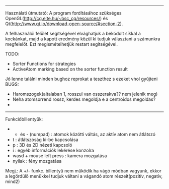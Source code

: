 ------------------------------------------------------------------------------------

Használati útmutató:
  A program fordításához szükséges OpenGL(http://cg.elte.hu/~bsc_cg/resources/)
                                és Qt(http://www.qt.io/download-open-source/#section-2).
         
  A felhasználói felület segítségével elvághatjuk a bekódolt síkkal a kockánkat, majd a
  kapott eredmény közül ki tudjuk választani a számunkra megfelelőt.
  Ezt megismételhetjük restart segítségével.  
                                
TODO:
  - Sorter Functions for strategies
  - ActiveAtom marking based on the sorter function result
      
Jó lenne találni minden bughoz reprokat a teszthez s ezeket vhol gyűjteni
BUGS:
  - Haromszogek(altalaban 1, rosszul van osszerakva?? nem jelenik meg)
  - Neha atomsorrend rossz, kerdes megoldja e a centroidos megoldas?
  - 
-------------------------------------------------------------------------------------

Funkcióbillentyűk:
  - + és - (numpad) : atomok közötti váltás, az aktív atom nem átlátszó
  - t : átlátszóság ki-be kapcsolása
  - p : 3D és 2D nézeti kapcsoló
  - i : egyéb információk lekérése konzolra
  - wasd + mouse left press : kamera mozgatása
  - nyilak : fény mozgatása

Megj.:
  A +/- funkc. billentyű nem működik ha vágó módban vagyunk, 
  ekkor a legördülő menükkel tudjuk váltani a vágandó atom részeit(pozitív, negatív, mind2)
